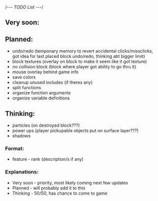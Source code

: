 /*--- TODO List ---*/
## Very soon:

## Planned:
- undo/redo
(temponary memory to revert accidental clicks/missclicks, got idea for last placed block undo/redo, thinking abt bigger limit)
- block textures
(overlay on block to make it seem like it got texture)
- no collision block
(block where player got ability to go thru it)
- mouse overlay behind game info
- save colors
- cleanup unused includes (if theres any)
- split functions
- organize function arguments
- organize variable definitions

## Thinking:
- particles
(on destroyed block???)
- power ups
(player pickupable objects put on surface layer???)
-  shadows

### Format:
- feature - rank
(description/s if any)
### Explanations:
- Very soon - priority, most likely coming next few updates
- Planned   - will probably add it to this
- Thinking  - 50/50, has chance to come to game
